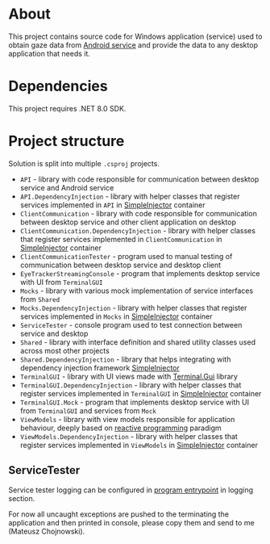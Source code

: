 # About

This project contains source code for Windows application (service) used to obtain gaze data from [Android service](https://github.com/Inseye/Inseye-Android-Service) and provide the data to any desktop application that needs it.

# Dependencies

This project requires .NET 8.0 SDK.

# Project structure

Solution is split into multiple `.csproj` projects.

+ `API` - library with code responsible for communication between desktop service and Android service
+ `API.DependencyInjection` - library with helper classes that register services implemented in `API` in [SimpleInjector](https://www.nuget.org/packages/SimpleInjector) container
+ `ClientCommunication` - library with code responsible for communication between desktop service and other client application on desktop
+ `ClientCommunication.DependencyInjection` - library with helper classes that register services implemented in `ClientCommunication` in [SimpleInjector](https://www.nuget.org/packages/SimpleInjector) container
+ `ClientCommunicationTester` - program used to manual testing of communication between desktop service and desktop client
+ `EyeTrackerStreamingConsole` - program that implements desktop service with UI from `TerminalGUI`
+ `Mocks` - library with various mock implementation of service interfaces from `Shared`
+ `Mocks.DependencyInjection` - library with helper classes that register services implemented in `Mocks` in [SimpleInjector](https://www.nuget.org/packages/SimpleInjector) container
+ `ServiceTester` - console program used to test connection between service and desktop
+ `Shared` - library with interface definition and shared utility classes used across most other projects
+ `Shared.DependencyInjection` - library that helps integrating with dependency injection framework [SimpleInjector](https://www.nuget.org/packages/SimpleInjector)
+ `TerminalGUI` - library with UI views made with [Terminal.Gui](https://github.com/gui-cs/Terminal.Gui/) library
+ `TerminalGUI.DependencyInjection` - library with helper classes that register services implemented in `TerminalGUI` in [SimpleInjector](https://www.nuget.org/packages/SimpleInjector) container
+ `TerminalGUI.Mock` - program that implements desktop service with UI from `TerminalGUI` and services from `Mock`
+ `ViewModels` - library with view models responsible for application behaviour, deeply based on [reactive programming](https://reactivex.io/) paradigm 
+ `ViewModels.DependencyInjection` - library with helper classes that register services implemented in `ViewModels` in [SimpleInjector](https://www.nuget.org/packages/SimpleInjector) container

## ServiceTester

Service tester logging can be configured in [program entrypoint](./ServiceTester/Program.cs) in logging section.

For now all uncaught exceptions are pushed to the terminating the application and then printed in console, please copy them and send to me (Mateusz Chojnowski). 
